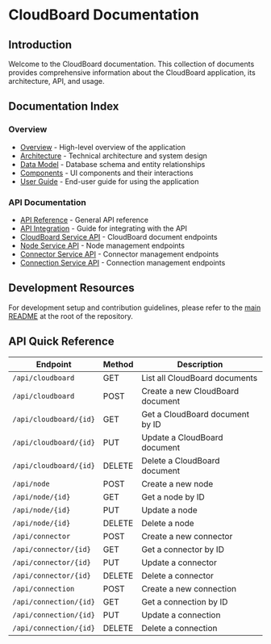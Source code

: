 # CloudBoard Documentation

## Introduction

Welcome to the CloudBoard documentation. This collection of documents provides comprehensive information about the CloudBoard application, its architecture, API, and usage.

## Documentation Index

### Overview
- [Overview](Overview.md) - High-level overview of the application
- [Architecture](Architecture.md) - Technical architecture and system design
- [Data Model](DataModel.md) - Database schema and entity relationships
- [Components](Components.md) - UI components and their interactions
- [User Guide](UserGuide.md) - End-user guide for using the application

### API Documentation
- [API Reference](APIReference.md) - General API reference
- [API Integration](APIIntegration.md) - Guide for integrating with the API
- [CloudBoard Service API](APIReference.md#cloudboard-service) - CloudBoard document endpoints
- [Node Service API](NodeServiceAPI.md) - Node management endpoints
- [Connector Service API](ConnectorServiceAPI.md) - Connector management endpoints
- [Connection Service API](ConnectionServiceAPI.md) - Connection management endpoints

## Development Resources

For development setup and contribution guidelines, please refer to the [main README](../README.md) at the root of the repository.

## API Quick Reference

| Endpoint                        | Method | Description                        |
|---------------------------------|--------|------------------------------------|
| `/api/cloudboard`               | GET    | List all CloudBoard documents      |
| `/api/cloudboard`               | POST   | Create a new CloudBoard document   |
| `/api/cloudboard/{id}`          | GET    | Get a CloudBoard document by ID    |
| `/api/cloudboard/{id}`          | PUT    | Update a CloudBoard document       |
| `/api/cloudboard/{id}`          | DELETE | Delete a CloudBoard document       |
| `/api/node`                     | POST   | Create a new node                  |
| `/api/node/{id}`                | GET    | Get a node by ID                   |
| `/api/node/{id}`                | PUT    | Update a node                      |
| `/api/node/{id}`                | DELETE | Delete a node                      |
| `/api/connector`                | POST   | Create a new connector             |
| `/api/connector/{id}`           | GET    | Get a connector by ID              |
| `/api/connector/{id}`           | PUT    | Update a connector                 |
| `/api/connector/{id}`           | DELETE | Delete a connector                 |
| `/api/connection`               | POST   | Create a new connection            |
| `/api/connection/{id}`          | GET    | Get a connection by ID             |
| `/api/connection/{id}`          | PUT    | Update a connection                |
| `/api/connection/{id}`          | DELETE | Delete a connection                |